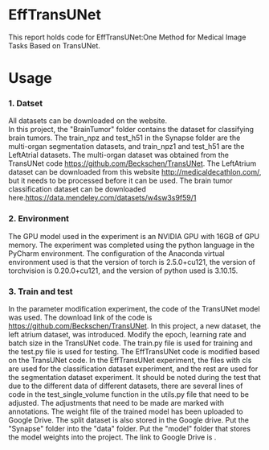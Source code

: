 # EffTransUNet
This report holds code for EffTransUNet:One Method for Medical Image Tasks Based on TransUNet.
# Usage
### 1. Datset
All datasets can be downloaded on the website.  
In this project, the "BrainTumor" folder contains the dataset for classifying brain tumors. The train_npz and test_h51 in the Synapse folder are the multi-organ segmentation datasets, and train_npz1 and test_h51 are the LeftAtrial datasets.
The multi-organ dataset was obtained from the TransUNet code https://github.com/Beckschen/TransUNet.
The LeftAtrium dataset can be downloaded from this website http://medicaldecathlon.com/, but it needs to be processed before it can be used.
The brain tumor classification dataset can be downloaded here.https://data.mendeley.com/datasets/w4sw3s9f59/1
### 2. Environment
The GPU model used in the experiment is an NVIDIA GPU with 16GB of GPU memory. The experiment was completed using the python language in the PyCharm environment.
The configuration of the Anaconda virtual environment used is that the version of torch is 2.5.0+cu121, the version of torchvision is 0.20.0+cu121, and the version of python used is 3.10.15.
### 3. Train and test
In the parameter modification experiment, the code of the TransUNet model was used. The download link of the code is https://github.com/Beckschen/TransUNet.
In this project, a new dataset, the left atrium dataset, was introduced. Modify the epoch, learning rate and batch size in the TransUNet code. The train.py file is used for training and the test.py file is used for testing.
The EffTransUNet code is modified based on the TransUNet code. In the EffTransUNet experiment, the files with cls are used for the classification dataset experiment, and the rest are used for the segmentation dataset experiment.
It should be noted during the test that due to the different data of different datasets, there are several lines of code in the test_single_volume function in the utils.py file that need to be adjusted. The adjustments that need to be made are marked with annotations. The weight file of the trained model has been uploaded to Google Drive. The split dataset is also stored in the Google drive. Put the "Synapse" folder into the "data" folder. Put the "model" folder that stores the model weights into the project. The link to Google Drive is .
